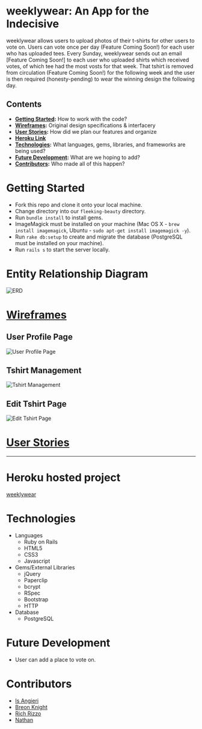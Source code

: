 # weeklywear: An App for the Indecisive
weeklywear allows users to upload photos of their t-shirts for other users to vote on. Users can vote once per day (Feature Coming Soon!) for each user who has uploaded tees. Every Sunday, weeklywear sends out an email [Feature Coming Soon!] to each user who uploaded shirts which received votes, of which tee had the most vosts for that week. That tshirt is removed from circulation (Feature Coming Soon!) for the following week and the user is then required (honesty-pending) to wear the winning design the following day.

## Contents
* **[Getting Started](#getting-started):** How to work with the code?
* **[Wireframes](#wireframes):** Original design specifications & interfacery
* **[User Stories](#user-stories):** How did we plan our features and organize 
* **[Heroku Link](#heroku-hosted-project)**
* **[Technologies](#technologies):** What languages, gems, libraries, and frameworks are being used?
* **[Future Development](#future-development):** What are we hoping to add?
* **[Contributors](#contributors):** Who made all of this happen?

# Getting Started
* Fork this repo and clone it onto your local machine.
* Change directory into our `fleeking-beauty` directory.
* Run `bundle install` to install gems.
* ImageMagick must be installed on your machine (Mac OS X - `brew install imagemagick`, Ubuntu - `sudo apt-get install imagemagick -y`).
* Run `rake db:setup` to create and migrate the database (PostgreSQL must be installed on your machine).
* Run `rails s` to start the server locally.


# Entity Relationship Diagram

![ERD](http://i.imgur.com/064EXj6.png)

# [Wireframes](https://weeklywear.mybalsamiq.com/projects/weeklywear/grid)

## User Profile Page
![User Profile Page](http://i.imgur.com/p3y69Xv.png)

## Tshirt Management
![Tshirt Management](http://i.imgur.com/eXySKjD.png)

## Edit Tshirt Page
![Edit Tshirt Page](http://i.imgur.com/kZX6bf2.png)

# [User Stories](https://trello.com/b/pC2YeTav/weeklywear)

---

# Heroku hosted project
[weeklywear](http://weeklywear.herokuapp.com/ "weeklywear")

# Technologies
* Languages
	* Ruby on Rails
	* HTML5
	* CSS3
	* Javascript
* Gems/External Libraries
	* jQuery
	* Paperclip
	* bcrypt
	* RSpec
	* Bootstrap
	* HTTP
* Database
	*  PostgreSQL

# Future Development
* User can add a place to vote on.

# Contributors
* <a href="https://github.com/isangieri" target="_blank">Is Angieri</a>
* <a href="https://github.com/breonknight" target="_blank">Breon Knight</a>
* <a href="https://github.com/bw-giraffe" target="_blank">Rich Rizzo</a>
* <a href="https://github.com/anonym0us3" target="_blank">Nathan</a>
